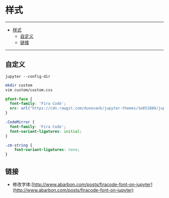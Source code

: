 # 样式

------

- [样式](#样式)
  - [自定义](#自定义)
  - [链接](#链接)

------

## 自定义

`jupyter --config-dir`

```sh
mkdir custom
vim custom/custom.css
```

```css
@font-face {
  font-family: 'Fira Code';
  src: url("https://cdn.rawgit.com/dunovank/jupyter-themes/1e851888/jupyterthemes/fonts/monospace/firacode/firacode.otf") format("opentype");
}

.CodeMirror {
  font-family: 'Fira Code';
  font-variant-ligatures: initial;
}

.cm-string {
    font-variant-ligatures: none;
}
```

## 链接

- 修改字体:[http://www.abarbon.com/posts/firacode-font-on-jupyter](http://www.abarbon.com/posts/firacode-font-on-jupyter)
